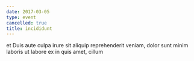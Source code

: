 ```yaml
---
date: 2017-03-05
type: event
cancelled: true
title: incididunt
---
```

et Duis aute culpa irure sit aliquip reprehenderit veniam, dolor sunt minim laboris ut labore ex in quis amet, cillum